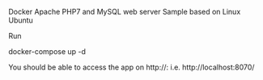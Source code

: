 
Docker Apache PHP7 and MySQL web server Sample based on Linux Ubuntu

Run

docker-compose up -d

You should be able to access the app on http://<docker-host>:<app-port> i.e. http://localhost:8070/